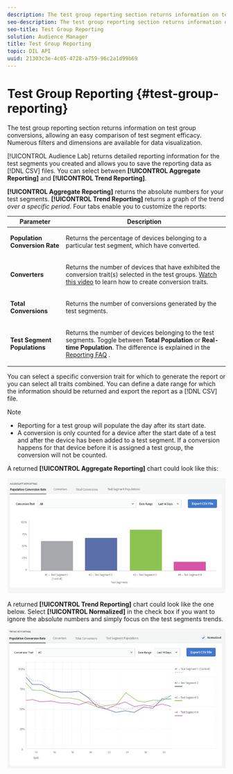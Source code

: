 ```yaml
---
description: The test group reporting section returns information on test group conversions, allowing an easy comparison of test segment efficacy. Numerous filters and dimensions are available for data visualization.
seo-description: The test group reporting section returns information on test group conversions, allowing an easy comparison of test segment efficacy. Numerous filters and dimensions are available for data visualization.
seo-title: Test Group Reporting
solution: Audience Manager
title: Test Group Reporting
topic: DIL API
uuid: 21303c3e-4c05-4728-a759-96c2a1d99b69
---
```


# Test Group Reporting {#test-group-reporting}

The test group reporting section returns information on test group conversions, allowing an easy comparison of test segment efficacy. Numerous filters and dimensions are available for data visualization.

[!UICONTROL Audience Lab] returns detailed reporting information for the test segments you created and allows you to save the reporting data as [!DNL CSV] files. You can select between **[!UICONTROL Aggregate Reporting]** and **[!UICONTROL Trend Reporting]**.

**[!UICONTROL Aggregate Reporting]** returns the absolute numbers for your test segments. **[!UICONTROL Trend Reporting]** returns a graph of the trend *over a specific period*. Four tabs enable you to customize the reports:

<table id="table_446384AE9A36408A9C570CB7DB72C3D6"> 
 <thead> 
  <tr> 
   <th colname="col1" class="entry"> Parameter </th> 
   <th colname="col2" class="entry"> Description </th> 
  </tr> 
 </thead>
 <tbody> 
  <tr> 
   <td colname="col1"> <p> <b><span class="uicontrol"> Population Conversion Rate</span></b> </p> </td> 
   <td colname="col2"> <p>Returns the percentage of devices belonging to a particular test segment, which have converted. </p> </td> 
  </tr> 
  <tr> 
   <td colname="col1"> <p> <b><span class="uicontrol"> Converters</span></b> </p> </td> 
   <td colname="col2"> <p>Returns the number of devices that have exhibited the conversion trait(s) selected in the test groups. <a href="https://helpx.adobe.com/audience-manager/kt/using/creating-conversion-traits-feature-video-use.html" format="https" scope="external"> Watch this video</a> to learn how to create conversion traits. </p> </td> 
  </tr> 
  <tr> 
   <td colname="col1"> <p> <b><span class="uicontrol"> Total Conversions</span></b> </p> </td> 
   <td colname="col2"> <p>Returns the number of conversions generated by the test segments. </p> </td> 
  </tr> 
  <tr> 
   <td colname="col1"> <p> <b><span class="uicontrol"> Test Segment Populations</span></b> </p> </td> 
   <td colname="col2"> <p>Returns the number of devices belonging to the test segments. Toggle between <b><span class="uicontrol"> Total Population</span></b> or <b><span class="uicontrol"> Real-time Population</span></b>. The difference is explained in the <a href="../../faq/faq-reporting.md"> Reporting FAQ</a> . </p> </td>
  </tr>
 </tbody>
</table>

You can select a specific conversion trait for which to generate the report or you can select all traits combined. You can define a date range for which the information should be returned and export the report as a [!DNL CSV] file.

>[!NOTE]
>
>* Reporting for a test group will populate the day after its start date.
>* A conversion is only counted for a device after the start date of a test and after the device has been added to a test segment. If a conversion happens for that device before it is assigned a test group, the conversion will not be counted.

A returned **[!UICONTROL Aggregate Reporting]** chart could look like this:

![](assets/aggregate-reporting.PNG)

A returned **[!UICONTROL Trend Reporting]** chart could look like the one below. Select **[!UICONTROL Normalized]** in the check box if you want to ignore the absolute numbers and simply focus on the test segments trends.

![](assets/trend-reporting.PNG)